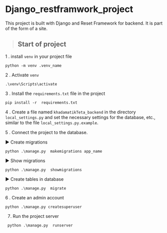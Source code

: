# Django_restframwork_project
This project is built with Django and Reset Framework for backend. It is part of the form of a site.

> ## Start of project

 1 . install `venv` in your project file
  ```
 python -m venv .venv_name 
 ```
 2 . Activate `venv`
 ```
 .\venv\Scripts\activate
```
3 . Install the `requirements.txt` file in the project
```
pip install -r  requirements.txt        
```
4 . Create a file named `khadamatikTeta_backend` in the directory `local_settings.py` and set the
necessary settings for the database, etc., similar to the file `local_settings.py.example`.

5 . Connect the project to the database.

► Create migrations 
```
python .\manage.py  makemigrations app_name
```
► Show migrations
```
python .\manage.py  showmigrations
```

► Create tables in database
```
python .\manage.py  migrate 
```
6 . Create an admin account
```
python .\manage.py createsuperuser   
```
7. Run the project server
```
 python .\manage.py  runserver    
 ````

 

